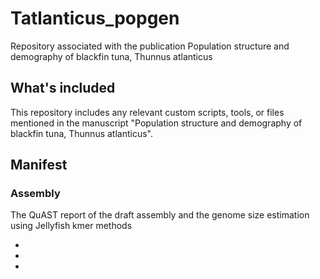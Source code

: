 # Tatlanticus_popgen
Repository associated with the publication Population structure and demography of blackfin tuna, Thunnus atlanticus

## What's included
This repository includes any relevant custom scripts, tools, or files mentioned in the manuscript "Population structure and demography of blackfin tuna, Thunnus atlanticus".

## Manifest
### Assembly

The QuAST report of the draft assembly and the genome size estimation using Jellyfish kmer methods

-
-
-
